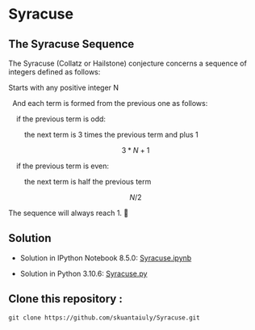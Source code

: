 # Syracuse
## The Syracuse Sequence

The Syracuse (Collatz or Hailstone) conjecture concerns a sequence of integers defined as follows:

Starts with any positive integer N 

&nbsp;&nbsp;And each term is formed from the previous one as follows:
        
&nbsp;&nbsp;&nbsp;&nbsp;if the previous term is odd:

&nbsp;&nbsp;&nbsp;&nbsp;&nbsp;&nbsp;&nbsp;&nbsp;the next term is 3 times the previous term and plus 1 

$$
                3*N + 1
$$

&nbsp;&nbsp;&nbsp;&nbsp;if the previous term is even:

&nbsp;&nbsp;&nbsp;&nbsp;&nbsp;&nbsp;&nbsp;&nbsp;the next term is half the previous term

$$ 
                N / 2
$$
    
The sequence will always reach 1. 🏁

## Solution

+ Solution in IPython Notebook 8.5.0:
[Syracuse.ipynb](https://github.com/skuantaiuly/Syracuse/blob/main/Syracuse.ipynb)

+ Solution in Python 3.10.6:
[Syracuse.py](https://github.com/skuantaiuly/Syracuse/blob/main/Syracuse.py)

## Clone this repository :

```
git clone https://github.com/skuantaiuly/Syracuse.git
```



